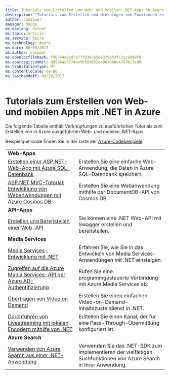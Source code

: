 ```yaml
---
title: Tutorials zum Erstellen von Web- und mobilen .NET-Apps in Azure
description: "Tutorials zum Erstellen und Hinzufügen von Funktionen zu Ihren Web- und mobilen .NET-Apps, die Azure-Dienste nutzen."
author: camsoper
manager: douge
ms.devlang: dotnet
ms.topic: article
ms.service: Azure
ms.technology: Azure
ms.date: 06/09/2017
ms.author: casoper
ms.openlocfilehash: fd0744e8cd7a777d39c656e379b53fc2ac0949f8
ms.sourcegitcommit: d95a6ad3774a49b16f652e40e7860e47636c7ad0
ms.translationtype: HT
ms.contentlocale: de-DE
ms.lasthandoff: 08/28/2017
---
```

# <a name="tutorials-for-building-web-and-mobile-apps-with-net-in-azure"></a>Tutorials zum Erstellen von Web- und mobilen Apps mit .NET in Azure

Die folgende Tabelle enthält Verknüpfungen zu ausführlichen Tutorials zum Erstellen von in Azure ausgeführten Web- und mobilen .NET-Apps.

Beispielquellcode finden Sie in der Liste der [Azure-Codebeispiele](https://azure.microsoft.com/resources/samples/?platform=dotnet).

| | |
|---|---|
| **Web-Apps**||
| [Erstellen einer ASP.NET-Web-App mit Azure SQL-Datenbank][1] | Erstellen Sie eine einfache Web-Anwendung, die Daten in Azure SQL-Datenbank speichert. | 
| [ASP.NET MVC-Tutorial: Entwicklung von Webanwendungen mit Azure Cosmos DB][2] | Erstellen Sie eine Webanwendung mithilfe der DocumentDB-API von Cosmos DB. | 
| **API-Apps**||
| [Erstellen und Bereitstellen einer Web-API][3] | Sie können eine .NET Web-API mit Swagger erstellen und bereitstellen. | 
| **Media Services** | |
| [Media Services-Entwicklung mit .NET][6] | Erfahren Sie, wie Sie in das Entwickeln von Media Services-Anwendungen mit .NET einsteigen. |
| [Zugreifen auf die Azure Media Services-API per Azure AD-Authentifizierung][7] | Rufen Sie eine programmgesteuerte Verbindung mit Azure Media Services ab. |
| [Übertragen von Video on Demand][4] | Erstellen Sie einen einfachen Video-on-Demand-Inhaltszustelldienst in .NET. | 
| [Durchführen von Livestreaming mit lokalen Encodern mithilfe von .NET][8] | Erstellen Sie einen Kanal, der für eine Pass-Through-Übermittlung konfiguriert ist. |
| **Azure Search**||
| [Verwenden von Azure Search aus einer .NET-Anwendung][5] | Verwenden Sie das .NET-SDK zum Implementieren der vielfältigen Suchfunktionen von Azure Search in Ihrer Anwendung. | 



[1]: /azure/app-service-web/app-service-web-tutorial-dotnet-sqldatabase
[2]: /azure/documentdb/documentdb-dotnet-application
[3]: /azure/app-service-api/app-service-api-dotnet-get-started
[4]: /azure/media-services/media-services-dotnet-get-started
[5]: /azure/search/search-howto-dotnet-sdk
[6]: /azure/media-services/media-services-dotnet-how-to-use
[7]: /azure/media-services/media-services-dotnet-connect-programmatically
[8]: /azure/media-services/media-services-dotnet-live-encode-with-onpremises-encoders